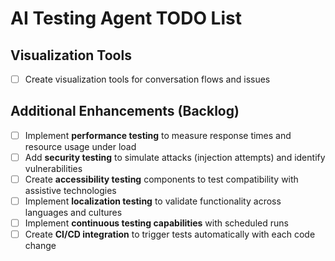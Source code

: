 # AI Testing Agent TODO List

## Visualization Tools
- [ ] Create visualization tools for conversation flows and issues

## Additional Enhancements (Backlog)
- [ ] Implement **performance testing** to measure response times and resource usage under load
- [ ] Add **security testing** to simulate attacks (injection attempts) and identify vulnerabilities
- [ ] Create **accessibility testing** components to test compatibility with assistive technologies
- [ ] Implement **localization testing** to validate functionality across languages and cultures
- [ ] Implement **continuous testing capabilities** with scheduled runs
- [ ] Create **CI/CD integration** to trigger tests automatically with each code change 